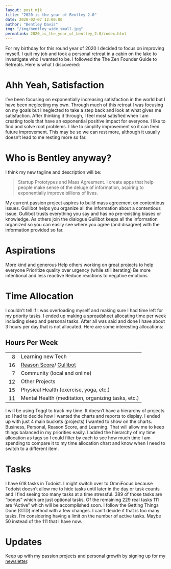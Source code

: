 ```yaml
---
layout: post.njk
title: "2020 is the year of Bentley 2.0"
date: 2020-02-07 12:00:00
author: "Bentley Davis"
img: "/img/bentley_wide_small.jpg"
permalink: 2020_is_the_year_of_bentley_2.0/index.html
---
```

For my birthday for this round year of 2020 I decided to focus on improving myself. I quit my job and took a personal
retreat in a cabin on the lake to investigate who I wanted to be. I followed the The Zen Founder Guide to Retreats. Here
is what I discovered:
# Ahh Yeah, Satisfaction
I’ve been focusing on exponentially increasing satisfaction in the world but I have been neglecting my own. Through much
of this retreat I was focusing on my goals but I neglected to take a step back and look at what gives me satisfaction.
After thinking it through, I feel most satisfied when I am creating tools that have an exponential positive impact for
everyone. I like to find and solve root problems. I like to simplify improvement so it can feed future improvement. This
may be so we can rest more, although it usually doesn’t lead to me resting more so far.
# Who is Bentley anyway?
I think my new tagline and description will be:
> Startup Prototypes and Mass Agreement.
> I create apps that help people make sense of the deluge of information, aspiring to exponentially improve billions of
> lives.

My current passion project aspires to build mass agreement on contentious issues. Gullibot helps you organize all the
information about a contentious issue. Gullibot trusts everything you say and has no pre-existing biases or knowledge.
As others join the dialogue Gullibot keeps all the information organized so you can easily see where you agree (and
disagree) with the information provided so far.
# Aspirations
More kind and generous
Help others working on great projects to help everyone
Prioritize quality over urgency (while still iterating)
Be more intentional and less reactive
Reduce reactions to negative emotions
# Time Allocation
I couldn’t tell if I was overloading myself and making sure I had time left for my priority tasks. I ended up making a
spreadsheet allocating time per week including sleep and personal tasks. After all was said and done I have about 3
hours per day that is not allocated. Here are some interesting allocations:

<style>
    .hours-column {
        text-align: right;
        padding: 0 10px;
    }
</style>

## Hours Per Week
<table>
    <tbody>
        <tr><td class="hours-column"> 8</td><td>Learning new Tech</td></tr>
        <tr><td class="hours-column">16</td><td><a href="https://ReasonScore.com">Reason Score</a>/ <a href="https://Gullibot.com">Gullibot</a></td></tr>
        <tr><td class="hours-column"> 7</td><td>Community (local and online)</td></tr>
        <tr><td class="hours-column">12</td><td>Other Projects</td></tr>
        <tr><td class="hours-column">15</td><td>Physical Health (exercise, yoga, etc.)</td></tr>
        <tr><td class="hours-column">11</td><td>Mental Health (meditation, organizing tasks, etc.)</td></tr>
    </tbody>
</table>

I will be using Toggl to track my time. It doesn’t have a hierarchy of projects so I had to decide how I wanted the
charts and reports to display. I ended up with just 4 main buckets (projects) I wanted to show on the charts. Business,
Personal, Reason Score, and Learning. That will allow me to keep things balanced in my priorities easily. I added the
hierarchy of my time allocation as tags so I could filter by each to see how much time I am spending to compare it to my
time allocation chart and know when I need to switch to a different item.
# Tasks
I have 618 tasks in Todoist. I might switch over to OmniFocus because Todoist doesn’t allow me to hide tasks until later
in the day or task counts and I find seeing too many tasks at a time stressful.
389 of those tasks are “bonus” which are just optional tasks. Of the remaining 229 real tasks 111 are “Active” which
will be accomplished soon. I follow the Getting Things Done (GTD) method with a few changes. I can’t decide if that is
too many tasks. I’m considering having a limit on the number of active tasks. Maybe 50 instead of the 111 that I have
now.
# Updates
Keep up with my passion projects and personal growth by signing up for my <a href="updates">newsletter</a>.
